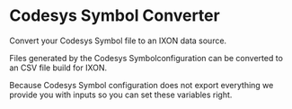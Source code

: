 # Codesys Symbol Converter

Convert your Codesys Symbol file to an IXON data source.

Files generated by the Codesys Symbolconfiguration can be converted to an CSV file build for IXON.

Because Codesys Symbol configuration does not export everything we provide you with inputs so you can set these variables right.